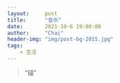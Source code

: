 ```yaml
---
layout:     post
title:      "音乐"
date:       2021-10-6 19:00:00
author:     "Chai"
header-img: "img/post-bg-2015.jpg"
tags:
    - 生活
---
```


> “锚”

